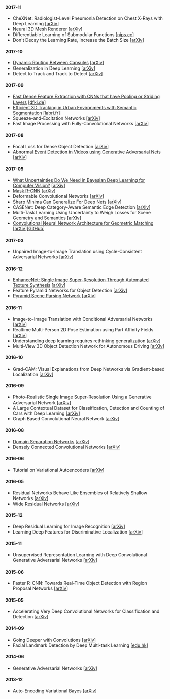 #### 2017-11

- CheXNet: Radiologist-Level Pneumonia Detection on Chest X-Rays with Deep Learning [[arXiv](https://arxiv.org/abs/1711.05225)]
- Neural 3D Mesh Renderer [[arXiv](https://arxiv.org/abs/1711.07566)]
- Differentiable Learning of Submodular Functions [[nips.cc](https://papers.nips.cc/paper/6702-differentiable-learning-of-submodular-functions)]
- Don't Decay the Learning Rate, Increase the Batch Size [[arXiv](https://arxiv.org/abs/1711.00489)]

#### 2017-10

- [Dynamic Routing Between Capsules](notes/2017-dynamic-routing-bw-capsules.md) [[arXiv](https://arxiv.org/abs/1710.09829)]
- Generalization in Deep Learning [[arXiv](https://arxiv.org/abs/1710.05468)]
- Detect to Track and Track to Detect [[arXiv](https://arxiv.org/abs/1710.03958)]

#### 2017-09

- [Fast Dense Feature Extraction with CNNs that have Pooling or Striding Layers](notes/2017-fast-dense-feature-extraction-cnn-w-pooling.md) [[dfki.de](http://av.dfki.de/publications/fast-dense-feature-extraction-with-cnns-that-have-pooling-or-striding-layers/)]
- [Efficient 3D Tracking in Urban Environments with Semantic Segmentation](notes/2017-efficient-3d-tracking-w-semantic-segmentation.md) [[labri.fr](https://www.labri.fr/perso/vlepetit/pubs/hirzer_bmvc17.pdf)]
- Squeeze-and-Excitation Networks [[arXiv](https://arxiv.org/abs/1709.01507)]
- Fast Image Processing with Fully-Convolutional Networks [[arXiv](https://arxiv.org/abs/1709.00643)]

#### 2017-08

- Focal Loss for Dense Object Detection [[arXiv](https://arxiv.org/abs/1708.02002)]
- [Abnormal Event Detection in Videos using Generative Adversarial Nets](notes/2017-abnormal-event-detection-using-gan.md) [[arXiv](https://arxiv.org/abs/1708.09644)]

#### 2017-05

- [What Uncertainties Do We Need in Bayesian Deep Learning for Computer Vision?](notes/2017-bayesian-deeplearning-vision.md) [[arXiv](https://arxiv.org/abs/1703.04977)]
- [Mask R-CNN](notes/2017-mask-rcnn.md) [[arXiv](https://arxiv.org/abs/1703.06870)]
- Deformable Convolutional Networks [[arXiv](https://arxiv.org/abs/1703.06211)]
- Sharp Minima Can Generalize For Deep Nets [[arXiv](https://arxiv.org/abs/1703.04933)]
- CASENet: Deep Category-Aware Semantic Edge Detection [[arXiv](https://arxiv.org/abs/1705.09759)]
- Multi-Task Learning Using Uncertainty to Weigh Losses for Scene Geometry and Semantics [[arXiv](https://arxiv.org/abs/1705.07115)]
- [Convolutional Neural Network Architecture for Geometric Matching](notes/2017-cnn-for-geometric-matching.md) [[arXiv](https://arxiv.org/abs/1703.05593)][[GitHub](https://github.com/ignacio-rocco/cnngeometric_pytorch)]

#### 2017-03

- Unpaired Image-to-Image Translation using Cycle-Consistent Adversarial Networks [[arXiv](https://arxiv.org/abs/1703.10593)]

#### 2016-12

- [EnhanceNet: Single Image Super-Resolution Through Automated Texture Synthesis](notes/2016-enhancenet-super-resolution.md) [[arXiv](https://arxiv.org/abs/1612.07919)]
- Feature Pyramid Networks for Object Detection [[arXiv](https://arxiv.org/abs/1612.03144)]
- [Pyramid Scene Parsing Network](notes/2016-pyramid-scene-parsing-network.md) [[arXiv](https://arxiv.org/abs/1612.01105)]

#### 2016-11

- Image-to-Image Translation with Conditional Adversarial Networks [[arXiv](https://arxiv.org/abs/1611.07004)]
- Realtime Multi-Person 2D Pose Estimation using Part Affinity Fields [[arXiv](https://arxiv.org/abs/1611.08050)]
- Understanding deep learning requires rethinking generalization [[arXiv](https://arxiv.org/abs/1611.03530)]
- Multi-View 3D Object Detection Network for Autonomous Driving [[arXiv](https://arxiv.org/abs/1611.07759)]

#### 2016-10

- Grad-CAM: Visual Explanations from Deep Networks via Gradient-based Localization [[arXiv](https://arxiv.org/abs/1610.02391)]

#### 2016-09

- Photo-Realistic Single Image Super-Resolution Using a Generative Adversarial Network [[arXiv](http://arxiv.org/abs/1609.04802)]
- A Large Contextual Dataset for Classification, Detection and Counting of Cars with Deep Learning [[arXiv](https://arxiv.org/abs/1609.04453)]
- Graph Based Convolutional Neural Network [[arXiv](http://arxiv.org/abs/1609.08965)]

#### 2016-08

- [Domain Separation Networks](notes/2016-domain-separation-networks.md) [[arXiv](https://arxiv.org/abs/1608.06019)]
- Densely Connected Convolutional Networks [[arXiv](https://arxiv.org/abs/1608.06993)]

#### 2016-06

- Tutorial on Variational Autoencoders [[arXiv](https://arxiv.org/abs/1606.05908)]

#### 2016-05

- Residual Networks Behave Like Ensembles of Relatively Shallow Networks [[arXiv](http://arxiv.org/abs/1605.06431)]
- Wide Residual Networks [[arXiv](https://arxiv.org/abs/1605.07146)]

#### 2015-12

- Deep Residual Learning for Image Recognition [[arXiv](https://arxiv.org/abs/1512.03385)]
- Learning Deep Features for Discriminative Localization [[arXiv](https://arxiv.org/abs/1512.04150)]

#### 2015-11

- Unsupervised Representation Learning with Deep Convolutional Generative Adversarial Networks [[arXiv](https://arxiv.org/abs/1511.06434)]

#### 2015-06

- Faster R-CNN: Towards Real-Time Object Detection with Region Proposal Networks [[arXiv](https://arxiv.org/abs/1506.01497)]

#### 2015-05

- Accelerating Very Deep Convolutional Networks for Classification and Detection [[arXiv](https://arxiv.org/abs/1505.06798)]

#### 2014-09

- Going Deeper with Convolutions [[arXiv](https://arxiv.org/abs/1409.4842)]
- Facial Landmark Detection by Deep Multi-task Learning [[edu.hk](http://personal.ie.cuhk.edu.hk/~ccloy/files/eccv_2014_deepfacealign.pdf)]

#### 2014-06

- Generative Adversarial Networks [[arXiv](https://arxiv.org/abs/1406.2661)]

#### 2013-12

- Auto-Encoding Variational Bayes [[arXiv](https://arxiv.org/abs/1312.6114)]
